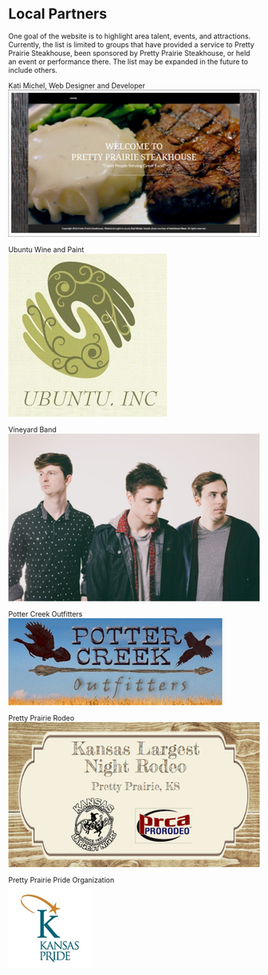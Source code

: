 # Local Partners

One goal of the website is to highlight area talent, events, and attractions. Currently, the list is limited to groups that have provided a service to Pretty Prairie Steakhouse, been sponsored by Pretty Prairie Steakhouse, or held an event or performance there. The list may be expanded in the future to include others. 

Kati Michel, Web Designer and Developer
![](small-desktop-black-theme-boxed-and-white-border.jpg)

Ubuntu Wine and Paint<br>
![](ubuntu.jpg)

Vineyard Band<br>
![](vineyard-band.jpg)

Potter Creek Outfitters<br>
![](potter-creek-outfitters.jpg)

Pretty Prairie Rodeo<br>
![](pretty-prairie-rodeo-edited.jpg)

Pretty Prairie Pride Organization<br>
![](kansas-pride.jpg)





